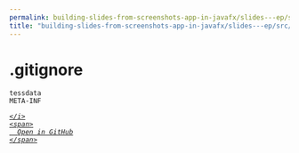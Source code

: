```yaml
---
permalink: building-slides-from-screenshots-app-in-javafx/slides---ep/src/main/resources/.gitignore.html
title: "building-slides-from-screenshots-app-in-javafx/slides---ep/src/main/resources/.gitignore"
---
```


# .gitignore
```
tessdata
META-INF

```
<div class="social open-gh-btn my-4">
  <a class="btn btn-github" href="https://github.com/tobiasbriones/blog/tree/main/swe/dev/java/javafx/drawing/productivity/building-slides-from-screenshots-app-in-javafx/slides---ep/src/main/resources/.gitignore" target="_blank">
    <i class="fab fa-github">
      
    </i>
    <span>
      Open in GitHub
    </span>
  </a>
</div>